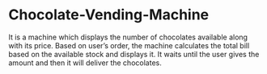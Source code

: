 # Chocolate-Vending-Machine

It is a machine which displays the number of chocolates available along with its price. Based on user’s order, the machine calculates the total bill based on the available stock and displays it. It waits until the user gives the amount and then it will deliver the chocolates.
